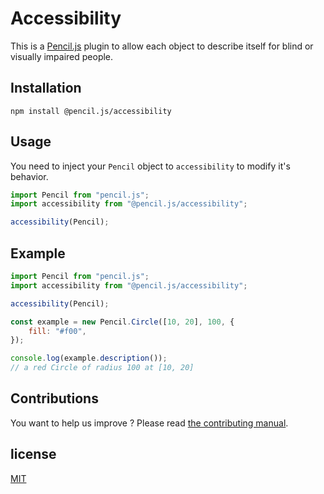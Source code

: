 # Accessibility

This is a [Pencil.js](https://github.com/pencil-js/pencil.js) plugin to allow each object to describe itself for blind or visually impaired people.

## Installation

    npm install @pencil.js/accessibility

## Usage

You need to inject your `Pencil` object to `accessibility` to modify it's behavior.

```js
import Pencil from "pencil.js";
import accessibility from "@pencil.js/accessibility";

accessibility(Pencil);
```

## Example

```js
import Pencil from "pencil.js";
import accessibility from "@pencil.js/accessibility";

accessibility(Pencil);

const example = new Pencil.Circle([10, 20], 100, {
    fill: "#f00",
});

console.log(example.description());
// a red Circle of radius 100 at [10, 20]
```

## Contributions
You want to help us improve ? Please read [the contributing manual](https://github.com/pencil-js/pencil.js/blob/master/contributing.md).

## license

[MIT](license)
